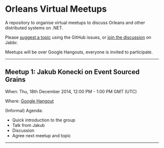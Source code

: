 # Orleans Virtual Meetups

A repository to organise virtual meetups to discuss Orleans and other distributed systems on .NET.

Please [suggest a topic](https://github.com/OrleansContrib/meetups/issues/1) using the GitHub issues, or [join the discussion](https://jabbr.net/#/rooms/orleans) on Jabbr.

Meetups will be over Google Hangouts, everyone is invited to participate.



---

## Meetup 1: Jakub Konecki on Event Sourced Grains

When: Thu, 18th December 2014, 12:00 PM - 1:00 PM GMT (UTC)

Where: [Google Hangout](https://plus.google.com/events/cprijioqudo73bmsc5thgu0rlo4)

(Informal) Agenda:

* Quick introduction to the group
* Talk from Jakub
* Discussion
* Agree next meetup and topic 

---
